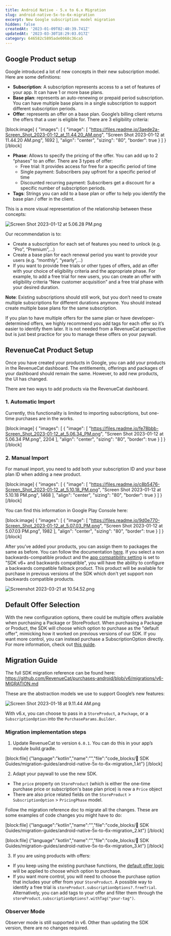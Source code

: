 ```yaml
---
title: Android Native - 5.x to 6.x Migration
slug: android-native-5x-to-6x-migration
excerpt: New Google subscription model migration
hidden: false
createdAt: '2023-01-09T02:40:39.741Z'
updatedAt: '2023-03-30T18:29:03.017Z'
category: 646582c5895ade0068c36ca5
---
```

## Google Product setup

Google introduced a lot of new concepts in their new subscription model. Here are some definitions:

- **Subscription**: A subscription represents access to a set of features of your app. It can have 1 or more base plans.
- **Base plan**: represents an auto-renewing or prepaid period subscription. You can have multiple base plans in a single subscription to support different subscription periods.
- **Offer**: represents an offer on a base plan. Google’s billing client returns the offers that a user is eligible for. There are 3 eligibility criteria: 

[block:image]
{
  "images": [
    {
      "image": [
        "https://files.readme.io/3aede2a-Screen_Shot_2023-01-12_at_11.44.20_AM.png",
        "Screen Shot 2023-01-12 at 11.44.20 AM.png",
        1692
      ],
      "align": "center",
      "sizing": "80",
      "border": true
    }
  ]
}
[/block]



- **Phase**: Allows to specify the pricing of the offer. You can add up to 2 “phases” to an offer. There are 3 types of offer:
  - Free trial: It provides access for free for a specific period of time
  - Single payment: Subscribers pay upfront for a specific period of time
  - Discounted recurring payment: Subscribers get a discount for a specific number of subscription periods.
- **Tags**: Strings you can add to a base plan or offer to help you identify the base plan / offer in the client.

This is a more visual representation of the relationship between these concepts:

![](https://files.readme.io/8fa740d-Screen_Shot_2023-01-12_at_5.06.28_PM.png "Screen Shot 2023-01-12 at 5.06.28 PM.png")

Our recommendation is to:

- Create a subscription for each set of features you need to unlock (e.g. “Pro”, “Premium”,…)
- Create a base plan for each renewal period you want to provide your users (e.g. “monthly”, “yearly”,...)
- If you want to provide free trials or other types of offers, add an offer with your choice of eligibility criteria and the appropriate phase. For example, to add a free trial for new users, you can create an offer with eligibility criteria “New customer acquisition” and a free trial phase with your desired duration.

**Note**: Existing subscriptions should still work, but you don’t need to create multiple subscriptions for different durations anymore. You should instead create multiple base plans for the same subscription.

If you plan to have multiple offers for the same plan or have developer-determined offers, we highly recommend you add tags for each offer so it’s easier to identify them later. It is not needed from a RevenueCat perspective but is just best practice for you to manage these offers on your paywall. 

## RevenueCat Product Setup

Once you have created your products in Google, you can add your products in the RevenueCat dashboard. The entitlements, offerings and packages of your dashboard should remain the same. However, to add new products, the UI has changed. 

There are two ways to add products via the RevenueCat dashboard. 

### 1. Automatic Import

Currently, this functionality is limited to importing subscriptions, but one-time purchases are in the works. 

[block:image]
{
  "images": [
    {
      "image": [
        "https://files.readme.io/fe78bbb-Screen_Shot_2023-01-12_at_5.06.34_PM.png",
        "Screen Shot 2023-01-12 at 5.06.34 PM.png",
        2204
      ],
      "align": "center",
      "sizing": "80",
      "border": true
    }
  ]
}
[/block]



### 2. Manual Import

For manual import, you need to add both your subscription ID and your base plan ID when adding a new product. 

[block:image]
{
  "images": [
    {
      "image": [
        "https://files.readme.io/c8b5476-Screen_Shot_2023-01-12_at_5.10.18_PM.png",
        "Screen Shot 2023-01-12 at 5.10.18 PM.png",
        1468
      ],
      "align": "center",
      "sizing": "80",
      "border": true
    }
  ]
}
[/block]



You can find this information in Google Play Console here:

[block:image]
{
  "images": [
    {
      "image": [
        "https://files.readme.io/9d0e770-Screen_Shot_2023-01-12_at_5.07.03_PM.png",
        "Screen Shot 2023-01-12 at 5.07.03 PM.png",
        1982
      ],
      "align": "center",
      "sizing": "80",
      "border": true
    }
  ]
}
[/block]



After you’ve added your products, you can assign them to packages the same as before. You can follow the documentation [here](doc:entitlements).  If you select a non backwards-compatible product and the [app compatibility setting](doc:google-subscriptions-and-backwards-compatibility) is set to "SDK v6+ and backwards compatible", you will have the ability to configure a backwards compatible fallback product. This product will be available for purchase in previous versions of the SDK which don't yet support non backwards compatible products.

![](https://files.readme.io/a37b7a9-Screenshot_2023-03-21_at_10.54.52.png "Screenshot 2023-03-21 at 10.54.52.png")

## Default Offer Selection

With the new configuration options, there could be multiple offers available when purchasing a Package or StoreProduct. When purchasing a Package or Product, the SDK will choose which option to purchase as the "default offer", mimicking how it worked on previous versions of our SDK.  If you want more control, you can instead purchase a SubscriptionOption directly. For more information, check out [this guide](doc:subscription-offers#google-play).

## Migration Guide

The full SDK migration reference can be found here: <https://github.com/RevenueCat/purchases-android/blob/v6/migrations/v6-MIGRATION.md> 

These are the abstraction models we use to support Google’s new features:

![](https://files.readme.io/ede6b16-Screen_Shot_2023-01-18_at_9.11.44_AM.png "Screen Shot 2023-01-18 at 9.11.44 AM.png")

With v6.x, you can choose to pass in a `StoreProduct`, a `Package`, or a `SubscriptionOption` into the `PurchaseParams.Builder`. 

### Migration implementation steps

1. Update RevenueCat to version `6.0.1`. You can do this in your app’s module build.gradle.

[block:file]
{"language":"kotlin","name":"","file":"code_blocks/📘 SDK Guides/migration-guides/android-native-5x-to-6x-migration_1.kt"}
[/block]



2. Adapt your paywall to use the new SDK. 

- The `price` property on `StoreProduct` (which is either the one-time purchase price or subscription's base plan price) is now a `Price` object
- There are also price related fields on the `StoreProduct` > `SubscriptionOption` > `PricingPhase` model. 

Follow the migration reference doc to migrate all the changes. These are some examples of code changes you might have to do:

[block:file]
{"language":"kotlin","name":"","file":"code_blocks/📘 SDK Guides/migration-guides/android-native-5x-to-6x-migration_2.kt"}
[/block]



[block:file]
{"language":"kotlin","name":"","file":"code_blocks/📘 SDK Guides/migration-guides/android-native-5x-to-6x-migration_3.kt"}
[/block]



3. If you are using products with offers:

- If you keep using the existing purchase functions, the [default offer logic](#default-offer-selection) will be applied to choose which option to purchase. 
- If you want more control, you will need to choose the purchase option that includes your offer from your `StoreProduct`. A possible way to identify a free trial is `storeProduct.subscriptionOptions?.freeTrial`. Alternatively, you can add tags to your offer and filter them through the `storeProduct.subscriptionOptions?.withTag("your-tag")`.

### Observer Mode

Observer mode is still supported in v6. Other than updating the SDK version, there are no changes required.